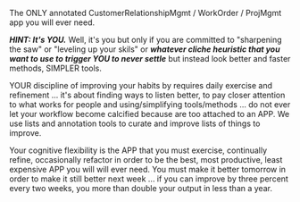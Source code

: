 The ONLY annotated CustomerRelationshipMgmt / WorkOrder / ProjMgmt app you will ever need.

***HINT: It's YOU.*** Well, it's you but only if you are committed to "sharpening the saw" or "leveling up your skils" or ***whatever cliche heuristic that you want to use to trigger YOU to never settle*** but instead look better and faster methods, SIMPLER tools. 

YOUR discipline of improving your habits by requires daily exercise and refinement ... it's about finding ways to listen better, to pay closer attention to what works for people and using/simplifying tools/methods ... do not ever let your workflow become calcified because are too attached to an APP. We use lists and annotation tools to curate and improve lists of things to improve.

Your cognitive flexibility is the APP that you must exercise, continually refine, occasionally refactor in order to be the best, most productive, least expensive APP you will will ever need. You must make it better tomorrow in order to make it still better next week ... if you can improve by three percent every two weeks, you more than double your output in less than a year.
